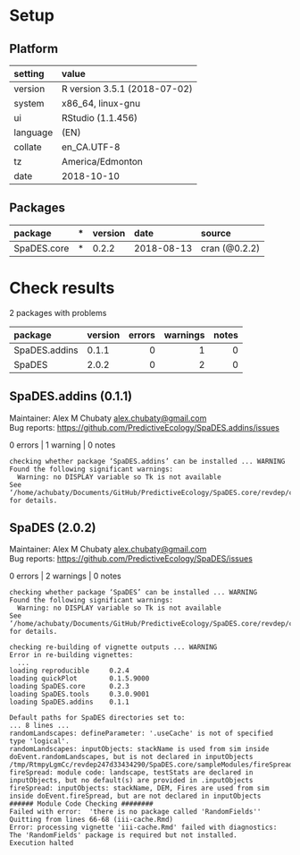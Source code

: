 # Setup

## Platform

|setting  |value                        |
|:--------|:----------------------------|
|version  |R version 3.5.1 (2018-07-02) |
|system   |x86_64, linux-gnu            |
|ui       |RStudio (1.1.456)            |
|language |(EN)                         |
|collate  |en_CA.UTF-8                  |
|tz       |America/Edmonton             |
|date     |2018-10-10                   |

## Packages

|package     |*  |version |date       |source        |
|:-----------|:--|:-------|:----------|:-------------|
|SpaDES.core |*  |0.2.2   |2018-08-13 |cran (@0.2.2) |

# Check results

2 packages with problems

|package       |version | errors| warnings| notes|
|:-------------|:-------|------:|--------:|-----:|
|SpaDES.addins |0.1.1   |      0|        1|     0|
|SpaDES        |2.0.2   |      0|        2|     0|

## SpaDES.addins (0.1.1)
Maintainer: Alex M Chubaty <alex.chubaty@gmail.com>  
Bug reports: https://github.com/PredictiveEcology/SpaDES.addins/issues

0 errors | 1 warning  | 0 notes

```
checking whether package ‘SpaDES.addins’ can be installed ... WARNING
Found the following significant warnings:
  Warning: no DISPLAY variable so Tk is not available
See ‘/home/achubaty/Documents/GitHub/PredictiveEcology/SpaDES.core/revdep/checks/SpaDES.addins.Rcheck/00install.out’ for details.
```

## SpaDES (2.0.2)
Maintainer: Alex M Chubaty <alex.chubaty@gmail.com>  
Bug reports: https://github.com/PredictiveEcology/SpaDES/issues

0 errors | 2 warnings | 0 notes

```
checking whether package ‘SpaDES’ can be installed ... WARNING
Found the following significant warnings:
  Warning: no DISPLAY variable so Tk is not available
See ‘/home/achubaty/Documents/GitHub/PredictiveEcology/SpaDES.core/revdep/checks/SpaDES.Rcheck/00install.out’ for details.

checking re-building of vignette outputs ... WARNING
Error in re-building vignettes:
  ...
loading reproducible     0.2.4
loading quickPlot        0.1.5.9000
loading SpaDES.core      0.2.3
loading SpaDES.tools     0.3.0.9001
loading SpaDES.addins    0.1.1

Default paths for SpaDES directories set to:
... 8 lines ...
randomLandscapes: defineParameter: '.useCache' is not of specified type 'logical'.
randomLandscapes: inputObjects: stackName is used from sim inside doEvent.randomLandscapes, but is not declared in inputObjects
/tmp/RtmpyLgmCc/revdep247d33434290/SpaDES.core/sampleModules/fireSpread/fireSpread.R
fireSpread: module code: landscape, testStats are declared in inputObjects, but no default(s) are provided in .inputObjects
fireSpread: inputObjects: stackName, DEM, Fires are used from sim inside doEvent.fireSpread, but are not declared in inputObjects
###### Module Code Checking ########
Failed with error:  'there is no package called 'RandomFields''
Quitting from lines 66-68 (iii-cache.Rmd) 
Error: processing vignette 'iii-cache.Rmd' failed with diagnostics:
The 'RandomFields' package is required but not installed.
Execution halted
```

